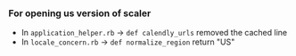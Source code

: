 ### For opening us version of scaler 
- In `application_helper.rb` -> `def calendly_urls` removed the cached line
- In `locale_concern.rb`  -> `def normalize_region` return "US"

